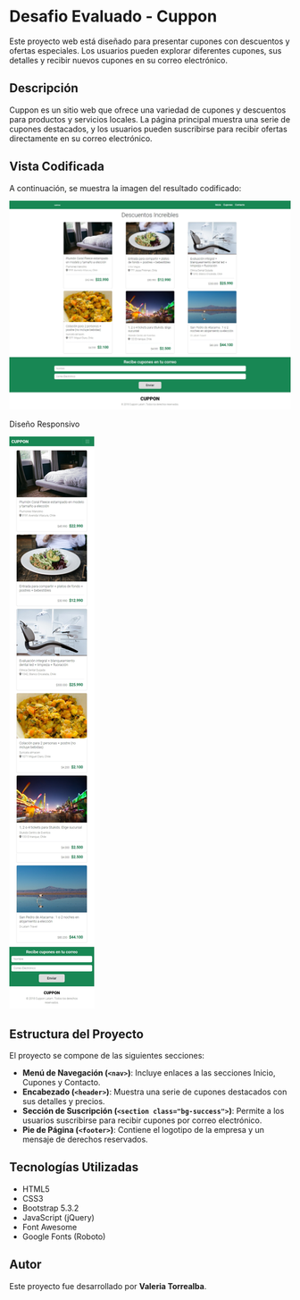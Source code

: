 # Desafio Evaluado - Cuppon

Este proyecto web está diseñado para presentar cupones con descuentos y ofertas especiales. Los usuarios pueden explorar diferentes cupones, sus detalles y recibir nuevos cupones en su correo electrónico.

## Descripción

Cuppon es un sitio web que ofrece una variedad de cupones y descuentos para productos y servicios locales. La página principal muestra una serie de cupones destacados, y los usuarios pueden suscribirse para recibir ofertas directamente en su correo electrónico.

## Vista Codificada

A continuación, se muestra la imagen del resultado codificado:

![cuppon](screenshot/cuppon.png)

Diseño Responsivo

![cupponResponsive](screenshot/cupponRp.png)

## Estructura del Proyecto

El proyecto se compone de las siguientes secciones:

- **Menú de Navegación (`<nav>`)**: Incluye enlaces a las secciones Inicio, Cupones y Contacto.
- **Encabezado (`<header>`)**: Muestra una serie de cupones destacados con sus detalles y precios.
- **Sección de Suscripción (`<section class="bg-success">`)**: Permite a los usuarios suscribirse para recibir cupones por correo electrónico.
- **Pie de Página (`<footer>`)**: Contiene el logotipo de la empresa y un mensaje de derechos reservados.

## Tecnologías Utilizadas

- HTML5
- CSS3
- Bootstrap 5.3.2
- JavaScript (jQuery)
- Font Awesome
- Google Fonts (Roboto)

## Autor

Este proyecto fue desarrollado por **Valeria Torrealba**.